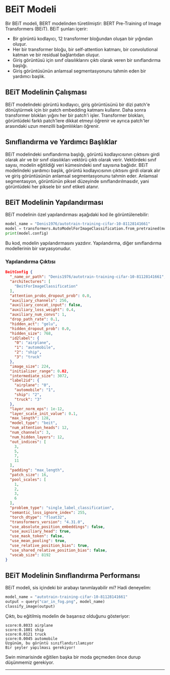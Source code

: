 # BEiT Modeli
Bir BEiT modeli, BERT modelinden türetilmiştir: BERT Pre-Training of Image Transformers (BEiT). BEiT şunları içerir:
- Bir görüntü kodlayıcı, 12 transformer bloğundan oluşan bir yığından oluşur. 
- Her bir transformer bloğu, bir self-attention katmanı, bir convolutional katman ve bir residual bağlantıdan oluşur.
- Giriş görüntüsü için sınıf olasılıklarını çıktı olarak veren bir sınıflandırma başlığı.
- Giriş görüntüsünün anlamsal segmentasyonunu tahmin eden bir yardımcı başlık.

## BEiT Modelinin Çalışması
BEiT modelindeki görüntü kodlayıcı, giriş görüntüsünü bir dizi patch'e dönüştürmek için bir patch embedding katmanı kullanır. Daha sonra transformer blokları yığını her bir patch'i işler. Transformer blokları, görüntüdeki farklı patch'lere dikkat etmeyi öğrenir ve ayrıca patch'ler arasındaki uzun menzilli bağımlılıkları öğrenir.

## Sınıflandırma ve Yardımcı Başlıklar
BEiT modelindeki sınıflandırma başlığı, görüntü kodlayıcısının çıktısını girdi olarak alır ve bir sınıf olasılıkları vektörü çıktı olarak verir. Vektördeki sınıf sayısı, modelin eğitildiği veri kümesindeki sınıf sayısına bağlıdır. BEiT modelindeki yardımcı başlık, görüntü kodlayıcısının çıktısını girdi olarak alır ve giriş görüntüsünün anlamsal segmentasyonunu tahmin eder. Anlamsal segmentasyon, görüntünün piksel düzeyinde sınıflandırılmasıdır, yani görüntüdeki her piksele bir sınıf etiketi atanır.

## BEiT Modelinin Yapılandırması
BEiT modelinin özel yapılandırması aşağıdaki kod ile görüntülenebilir:
```python
model_name = "Denis1976/autotrain-training-cifar-10-81128141661"
model = transformers.AutoModelForImageClassification.from_pretrained(model_name, use_auth_token=token)
print(model.config)
```
Bu kod, modelin yapılandırmasını yazdırır. Yapılandırma, diğer sınıflandırma modellerinin bir varyasyonudur.

### Yapılandırma Çıktısı
```json
BeitConfig {
  "_name_or_path": "Denis1976/autotrain-training-cifar-10-81128141661",
  "architectures": [
    "BeitForImageClassification"
  ],
  "attention_probs_dropout_prob": 0.0,
  "auxiliary_channels": 256,
  "auxiliary_concat_input": false,
  "auxiliary_loss_weight": 0.4,
  "auxiliary_num_convs": 1,
  "drop_path_rate": 0.1,
  "hidden_act": "gelu",
  "hidden_dropout_prob": 0.0,
  "hidden_size": 768,
  "id2label": {
    "0": "airplane",
    "1": "automobile",
    "2": "ship",
    "3": "truck"
  },
  "image_size": 224,
  "initializer_range": 0.02,
  "intermediate_size": 3072,
  "label2id": {
    "airplane": "0",
    "automobile": "1",
    "ship": "2",
    "truck": "3"
  },
  "layer_norm_eps": 1e-12,
  "layer_scale_init_value": 0.1,
  "max_length": 128,
  "model_type": "beit",
  "num_attention_heads": 12,
  "num_channels": 3,
  "num_hidden_layers": 12,
  "out_indices": [
    3,
    5,
    7,
    11
  ],
  "padding": "max_length",
  "patch_size": 16,
  "pool_scales": [
    1,
    2,
    3,
    6
  ],
  "problem_type": "single_label_classification",
  "semantic_loss_ignore_index": 255,
  "torch_dtype": "float32",
  "transformers_version": "4.31.0",
  "use_absolute_position_embeddings": false,
  "use_auxiliary_head": true,
  "use_mask_token": false,
  "use_mean_pooling": true,
  "use_relative_position_bias": true,
  "use_shared_relative_position_bias": false,
  "vocab_size": 8192
}
```
## BEiT Modelinin Sınıflandırma Performansı
BEiT modeli, sis içindeki bir arabayı tanımlayabilir mi? Hadi deneyelim:
```python
model_name = "autotrain-training-cifar-10-81128141661"
output = query("car_in_fog.png", model_name)
classify_image(output)
```
Çıktı, bu eğitilmiş modelin de başarısız olduğunu gösteriyor:
```
score:0.8033 airplane
score:0.1801 ship
score:0.0121 truck
score:0.0045 automobile
Üzgünüm, bu görüntü sınıflandırılamıyor
Bir şeyler yapılması gerekiyor!
```
Swin mimarisinde eğitilen başka bir moda geçmeden önce durup düşünmemiz gerekiyor.

---

